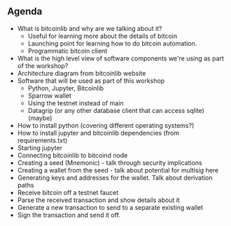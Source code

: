 ## Agenda

- What is bitcoinlib and why are we talking about it?
  - Useful for learning more about the details of bitcoin
  - Launching point for learning how to do bitcoin automation.
  - Programmatic bitcoin client
- What is the high level view of software components we're using as part of the workshop?
- Architecture diagram from bitcoinlib website
- Software that will be used as part of this workshop
  - Python, Jupyter, Bitcoinlib
  - Sparrow wallet
  - Using the testnet instead of main
  - Datagrip (or any other database client that can access sqlite) (maybe)
- How to install python (covering different operating systems?)
- How to install jupyter and bitcoinlib dependencies (from requirements.txt)
- Starting jupyter
- Connecting bitcoinlib to bitcoind node
- Creating a seed (Mnemonic) - talk through security implications
- Creating a wallet from the seed - talk about potential for multisig here
- Generating keys and addresses for the wallet. Talk about derivation paths
- Receive bitcoin off a testnet faucet
- Parse the received transaction and show details about it
- Generate a new transaction to send to a separate existing wallet
- Sign the transaction and send it off.
